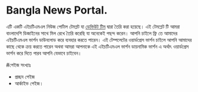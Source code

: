 # Bangla News Portal.

এটি একটি এইচটিএমএল নিউজ পোর্টাল টেমপ্লট যা <a href="//devute.com">ডেভিউট টিম</a> দ্বারা তৈরি করা হয়েছে। এই টেমপ্লেট টি আমরা বাংলাদেশি ডিজাইনের সাথে মিল রেখে তৈরি করেছি যা অনেকেই পছন্দ করেন। আপনি চাইলে ফ্রি তে আমাদের এইচটিএমএল ভার্শন ডাউনলোড করে ব্যবহার করতে পারেন। 
এই টেম্পলেটের ওয়ার্ডপ্রেস ভার্শন চাইলে আপনি আমাদের কাছে থেকে ক্রয় করতে পারেন অথবা আমরা আপনাকে এই এইচটিএমএল ভার্শন ডায়নামিক ভার্শন এ অর্থাৎ ওয়ার্ডপ্রেস ভার্শন করে দিতে পারব আপনি যেভাবে চাইবেন। 

#পেইজ সংখ্যাঃ 
- প্রচ্ছদ পেইজ
- আর্কাইভ পেইজ। 
